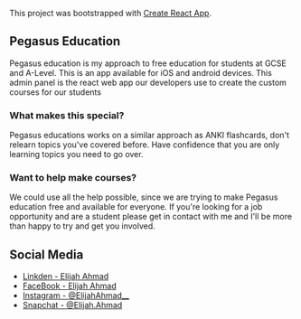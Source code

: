 This project was bootstrapped with [Create React App](https://github.com/facebook/create-react-app).

## Pegasus Education 

Pegasus education is my approach to free education for students at GCSE and A-Level. This is an app available for iOS 
and android devices. This admin panel is the react web app our developers use to create the custom courses for our students


### What makes this special?
Pegasus educations works on a similar approach as ANKI flashcards, don't relearn topics you've covered before. Have 
confidence that you are only learning topics you need to go over.

### Want to help make courses?
We could use all the help possible, since we are trying to make Pegasus education free and available for everyone. If 
you're looking for a job opportunity and are a student please get in contact with me and I'll be more than happy to try 
and get you involved.

## Social Media 
- [Linkden - Elijah Ahmad](https://www.linkedin.com/in/elijah-ahmad-658a2b199/)
- [FaceBook - Elijah Ahmad](https://www.facebook.com/elijah.ahmad.71)
- [Instagram - @ElijahAhmad__](https://www.instagram.com/ElijahAhmad__)
- [Snapchat - @Elijah.Ahmad](https://www.snapchat.com/add/elijah.ahmad)

